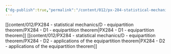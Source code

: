 ```yaml
---
{"dg-publish":true,"permalink":"/content/012/px-284-statistical-mechanics/d-equipartition-theorem/d-equipartition-theorem/","noteIcon":"1","created":"2024-11-25T10:50:32.000+00:00","updated":"2024-12-23T21:45:25.238+00:00"}
---
```


[[content/012/PX284 - statistical mechanics/D - equipartition theorem/PX284 - D1 - equipartition theorem\|PX284 - D1 - equipartition theorem]]
[[content/012/PX284 - statistical mechanics/D - equipartition theorem/PX284 - D2 - applications of the equipartition theorem\|PX284 - D2 - applications of the equipartition theorem]]
